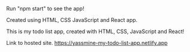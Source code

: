Run "npm start" to see the app!

Created using HTML, CSS JavaScript and React app.

This is my todo list app, created with HTML, CSS, JavaScript and React!

Link to hosted site.
https://yassmine-my-todo-list-app.netlify.app
